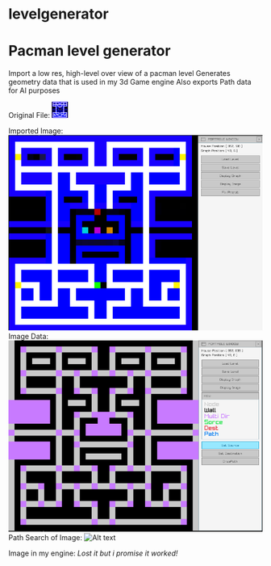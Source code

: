 # levelgenerator
# Pacman level generator
Import a low res, high-level over view of a pacman level
Generates geometry data that is used in my 3d Game engine
Also exports Path data for AI purposes

Original File:
![Alt text](screenshots/pacmap001.bmp)

Imported Image:
![Alt text](screenshots/2024-06-26-00_29_53-Clipboard.png)
Image Data:
![Alt text](screenshots/2024-06-26-00_31_06-Clipboard.png)
Path Search of Image:
![Alt text](screenshots/2024-06-26-00_41_48-Clipboard.png)

Image in my engine:
*Lost it but i promise it worked!*

